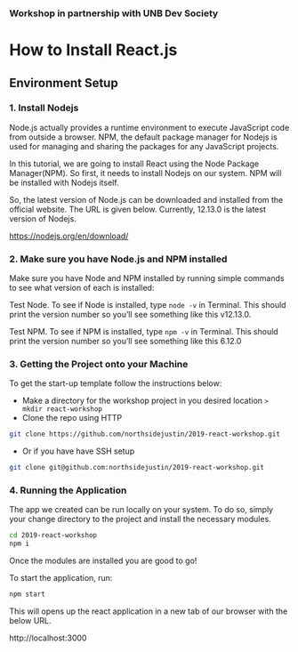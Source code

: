 ### Workshop in partnership with UNB Dev Society

# How to Install React.js

## Environment Setup

### 1. Install Nodejs

Node.js actually provides a runtime environment to execute JavaScript code from outside a browser. NPM, the default package manager for Nodejs is used for managing and sharing the packages for any JavaScript projects.

In this tutorial, we are going to install React using the Node Package Manager(NPM). So first, it needs to install Nodejs on our system. NPM will be installed with Nodejs itself.

So, the latest version of Node.js can be downloaded and installed from the official website. The URL is given below. Currently, 12.13.0 is the latest version of Nodejs.

<https://nodejs.org/en/download/>

### 2. Make sure you have Node.js and NPM installed

Make sure you have Node and NPM installed by running simple commands to see what version of each is installed:

Test Node. To see if Node is installed, type `node -v` in Terminal. This should print the version number so you’ll see something like this v12.13.0.

Test NPM. To see if NPM is installed, type `npm -v` in Terminal. This should print the version number so you’ll see something like this 6.12.0

### 3. Getting the Project onto your Machine

To get the start-up template follow the instructions below:

* Make a directory for the workshop project in you desired location `> mkdir react-workshop`
* Clone the repo using HTTP 
```bash
git clone https://github.com/northsidejustin/2019-react-workshop.git
``` 
* Or if you have have SSH setup 
```bash
git clone git@github.com:northsidejustin/2019-react-workshop.git
```

### 4. Running the Application

The app we created can be run locally on your system. To do so, simply your change directory to the project and install the necessary modules.

```bash
cd 2019-react-workshop
npm i
```

Once the modules are installed you are good to go!

To start the application, run:

```bash
npm start
```

This will opens up the react application in a new tab of our browser with the below URL.

http://localhost:3000
